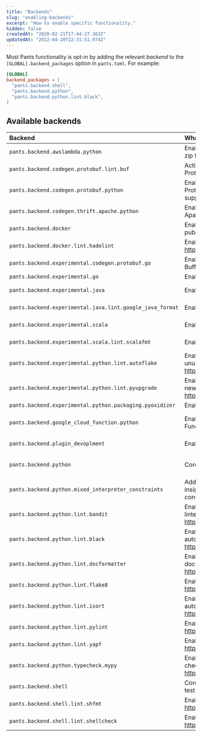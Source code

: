 ```yaml
---
title: "Backends"
slug: "enabling-backends"
excerpt: "How to enable specific functionality."
hidden: false
createdAt: "2020-02-21T17:44:27.363Z"
updatedAt: "2022-04-20T22:31:51.974Z"
---
```

Most Pants functionality is opt-in by adding the relevant _backend_ to the `[GLOBAL].backend_packages` option in `pants.toml`. For example:

```toml pants.toml
[GLOBAL]
backend_packages = [
  "pants.backend.shell",
  "pants.backend.python",
  "pants.backend.python.lint.black",
]
```

Available backends
------------------

| Backend                                                   | What it does                                                                                       | Docs                                                              |
| :-------------------------------------------------------- | :------------------------------------------------------------------------------------------------- | :---------------------------------------------------------------- |
| `pants.backend.awslambda.python`                          | Enables generating an AWS Lambda zip file from Python code.                                        | [AWS Lambda](doc:awslambda-python)                                |
| `pants.backend.codegen.protobuf.lint.buf`                 | Activate the Buf formatter and linter for Protocol Buffers.                                        | [Protobuf](doc:protobuf-python)                                   |
| `pants.backend.codegen.protobuf.python`                   | Enables generating Python from Protocol Buffers. Includes gRPC support.                            | [Protobuf and gRPC](doc:protobuf-python)                          |
| `pants.backend.codegen.thrift.apache.python`              | Enables generating Python from Apache Thrift.                                                      | [Thrift](doc:thrift-python)                                       |
| `pants.backend.docker`                                    | Enables building, running, and publishing Docker images.                                           | [Docker overview](doc:docker)                                     |
| `pants.backend.docker.lint.hadolint`                      | Enables Hadolint, a Docker linter: <https://github.com/hadolint/hadolint>                          | [Docker overview](doc:docker)                                     |
| `pants.backend.experimental.codegen.protobuf.go`          | Enables generating Go from Protocol Buffers.                                                       |                                                                   |
| `pants.backend.experimental.go`                           | Enables Go support.                                                                                | [Go overview](doc:go)                                             |
| `pants.backend.experimental.java`                         | Enables core Java support.                                                                         | [Java & Scala overview](doc:jvm-overview)                         |
| `pants.backend.experimental.java.lint.google_java_format` | Enables Google Java Format.                                                                        | [Java & Scala overview](doc:jvm-overview)                         |
| `pants.backend.experimental.scala`                        | Enables core Scala support.                                                                        | [Java & Scala overview](doc:jvm-overview)                         |
| `pants.backend.experimental.scala.lint.scalafmt`          | Enables the Scalafmt formatter.                                                                    | [Java & Scala overview](doc:jvm-overview)                         |
| `pants.backend.experimental.python.lint.autoflake`        | Enables Autoflake, which removes unused Python imports: <https://pypi.org/project/autoflake/>      | [Linters and formatters](doc:python-linters-and-formatters)       |
| `pants.backend.experimental.python.lint.pyupgrade`        | Enables Pyupgrade, which upgrades to new Python syntax: <https://pypi.org/project/pyupgrade/>      | [Linters and formatters](doc:python-linters-and-formatters)       |
| `pants.backend.experimental.python.packaging.pyoxidizer`  | Enables `pyoxidizer_binary` target.                                                                | [PyOxidizer](doc:pyoxidizer)                                      |
| `pants.backend.google_cloud_function.python`              | Enables generating a Google Cloud Function from Python code.                                       | [Google Cloud Function](doc:google-cloud-function-python)         |
| `pants.backend.plugin_devoplment`                         | Enables `pants_requirements` target.                                                               | [Plugins overview](doc:plugins-overview)                          |
| `pants.backend.python`                                    | Core Python support.                                                                               | [Enabling Python support](doc:python-backend)                     |
| `pants.backend.python.mixed_interpreter_constraints`      | Adds the `py-constraints` goal for insights on Python interpreter constraints.                     | [Interpreter compatibility](doc:python-interpreter-compatibility) |
| `pants.backend.python.lint.bandit`                        | Enables Bandit, the Python security linter: <https://bandit.readthedocs.io/en/latest/>.            | [Linters and formatters](doc:python-linters-and-formatters)       |
| `pants.backend.python.lint.black`                         | Enables Black, the Python autoformatter: <https://black.readthedocs.io/en/stable/>.                | [Linters and formatters](doc:python-linters-and-formatters)       |
| `pants.backend.python.lint.docformatter`                  | Enables Docformatter, the Python docstring autoformatter: <https://github.com/myint/docformatter>. | [Linters and formatters](doc:python-linters-and-formatters)       |
| `pants.backend.python.lint.flake8`                        | Enables Flake8, the Python linter: <https://flake8.pycqa.org/en/latest/>.                          | [Linters and formatters](doc:python-linters-and-formatters)       |
| `pants.backend.python.lint.isort`                         | Enables isort, the Python import autoformatter: <https://timothycrosley.github.io/isort/>.         | [Linters and formatters](doc:python-linters-and-formatters)       |
| `pants.backend.python.lint.pylint`                        | Enables Pylint, the Python linter: <https://www.pylint.org>                                        | [Linters and formatters](doc:python-linters-and-formatters)       |
| `pants.backend.python.lint.yapf`                          | Enables Yapf, the Python formatter: <https://pypi.org/project/yapf/>                               | [Linters and formatters](doc:python-linters-and-formatters)       |
| `pants.backend.python.typecheck.mypy`                     | Enables MyPy, the Python type checker: <https://mypy.readthedocs.io/en/stable/>.                   | [typecheck](doc:python-typecheck-goal)                            |
| `pants.backend.shell`                                     | Core Shell support, including shUnit2 test runner.                                                 | [Shell overview](doc:shell)                                       |
| `pants.backend.shell.lint.shfmt`                          | Enables shfmt, a Shell autoformatter: <https://github.com/mvdan/sh>.                               | [Shell overview](doc:shell)                                       |
| `pants.backend.shell.lint.shellcheck`                     | Enables Shellcheck, a Shell linter: <https://www.shellcheck.net/>.                                 | [Shell overview](doc:shell)                                       |
